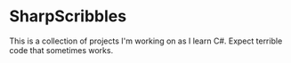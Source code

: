 # SharpScribbles
This is a collection of projects I'm working on as I learn C#.
Expect terrible code that sometimes works.
